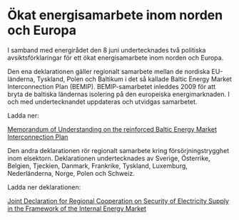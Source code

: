 # Ökat energisamarbete inom norden och Europa

I samband med energirådet den 8 juni undertecknades två politiska avsiktsförklaringar för ett ökat energisamarbete inom norden och Europa.


Den ena deklarationen gäller regionalt samarbete mellan de nordiska EU\-länderna, Tyskland, Polen och Baltikum i det så kallade Baltic Energy Market Interconnection Plan (BEMIP). BEMIP\-samarbetet inleddes 2009 för att bryta de baltiska ländernas isolering på den europeiska energimarknaden. I och med undertecknandet uppdateras och utvidgas samarbetet.

Ladda ner:

[Memorandum of Understanding on the reinforced Baltic Energy Market Interconnection Plan](/contentassets/11fa61724d184dacb29edee1254d05a6/memorandum-of-understanding-on-the-reinforced-baltic-energy-market-interconnection-plan.pdf "Memorandum of Understanding on the reinforced Baltic Energy Market Interconnection Plan")

Den andra deklarationen rör regionalt samarbete kring försörjningstrygghet inom elsektorn. Deklarationen undertecknades av Sverige, Österrike, Belgien, Tjeckien, Danmark, Frankrike, Tyskland, Luxemburg, Nederländerna, Norge, Polen och Schweiz.

Ladda ner deklarationen:

[Joint Declaration for Regional Cooperation on Security of Electricity Supply in the Framework of the Internal Energy Market](http://www.bmwi.de/BMWi/Redaktion/PDF/J-L/joint-declaration-for-regional-cooperation-on-security-of-electricity-supply-in-the-framework-of-the-internal-energy-market,property=pdf,bereich=bmwi2012,sprache=en,rwb=true.pdf)
